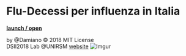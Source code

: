 # Flu-Decessi per influenza in Italia
**[launch / open](https://github.com/Damiano92/dsii-2018-unirsm.github.io/new/master/Damiano92/FLU/Flu_def/index.html)**

by @Damiano © 2018 MIT License  
DSII2018 Lab @UNIRSM [website](http://dsii-2018-unirsm.github.io)
![Imgur](https://i.imgur.com/x3sHB1k.png)

